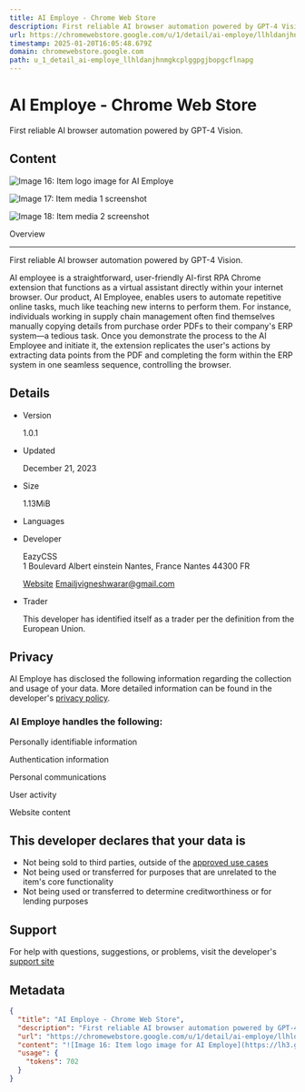 ```yaml
---
title: AI Employe - Chrome Web Store
description: First reliable AI browser automation powered by GPT-4 Vision.
url: https://chromewebstore.google.com/u/1/detail/ai-employe/llhldanjhnmgkcplggpgjbopgcflnapg
timestamp: 2025-01-20T16:05:48.679Z
domain: chromewebstore.google.com
path: u_1_detail_ai-employe_llhldanjhnmgkcplggpgjbopgcflnapg
---
```


# AI Employe - Chrome Web Store


First reliable AI browser automation powered by GPT-4 Vision.


## Content

![Image 16: Item logo image for AI Employe](https://lh3.googleusercontent.com/CF4jR-P8VbEGNUWRhPvrOOnBcGPVBxcSbMq1UQf4ZeavESrLNGw1HbkrobGzlbbhwnDRWuKu2d7NybdCd8vpJ2TDPq4=s60)

![Image 17: Item media 1 screenshot](https://lh3.googleusercontent.com/Wsp-vMDip6Tgg1DACHvdnefyqhMOQY6kpcffJWiJdE5ISmLgYTtX4C9wDQdAo7JJw1qMs8udzt1nMQ7nhc-TuJl1=s192-w192-h120)

![Image 18: Item media 2 screenshot](https://lh3.googleusercontent.com/LiFGrFgWnQw8lgIEx-bDt7ZbGs5O6Hgj3PeI2LuJHVL3yokm7QJ80R2hnl9s4SoNl0JyQEYI3FTV8MYOhKPAT9Tjmw=s192-w192-h120)

Overview


----------

First reliable AI browser automation powered by GPT-4 Vision.

AI employee is a straightforward, user-friendly AI-first RPA Chrome extension that functions as a virtual assistant directly within your internet browser. Our product, AI Employee, enables users to automate repetitive online tasks, much like teaching new interns to perform them. For instance, individuals working in supply chain management often find themselves manually copying details from purchase order PDFs to their company's ERP system—a tedious task. Once you demonstrate the process to the AI Employee and initiate it, the extension replicates the user's actions by extracting data points from the PDF and completing the form within the ERP system in one seamless sequence, controlling the browser.

Details
-------

*   Version
    
    1.0.1
    
*   Updated
    
    December 21, 2023
    

*   Size
    
    1.13MiB
    
*   Languages
    
*   Developer
    
    EazyCSS  
    1 Boulevard Albert einstein Nantes, France Nantes 44300 FR
    
    [Website](https://aiemploye.com/) Emailjvigneshwarar@gmail.com
    
*   Trader
    
    This developer has identified itself as a trader per the definition from the European Union.
    

Privacy
-------

AI Employe has disclosed the following information regarding the collection and usage of your data. More detailed information can be found in the developer's [privacy policy](https://aiemploye.com/privacy).

### AI Employe handles the following:

Personally identifiable information

Authentication information

Personal communications

User activity

Website content

This developer declares that your data is
-----------------------------------------

*   Not being sold to third parties, outside of the [approved use cases](https://developer.chrome.com/docs/webstore/program-policies/limited-use/)
*   Not being used or transferred for purposes that are unrelated to the item's core functionality
*   Not being used or transferred to determine creditworthiness or for lending purposes

Support
-------

For help with questions, suggestions, or problems, visit the developer's [support site](https://aiemploye.com/#contact)

## Metadata

```json
{
  "title": "AI Employe - Chrome Web Store",
  "description": "First reliable AI browser automation powered by GPT-4 Vision.",
  "url": "https://chromewebstore.google.com/u/1/detail/ai-employe/llhldanjhnmgkcplggpgjbopgcflnapg",
  "content": "![Image 16: Item logo image for AI Employe](https://lh3.googleusercontent.com/CF4jR-P8VbEGNUWRhPvrOOnBcGPVBxcSbMq1UQf4ZeavESrLNGw1HbkrobGzlbbhwnDRWuKu2d7NybdCd8vpJ2TDPq4=s60)\n\n![Image 17: Item media 1 screenshot](https://lh3.googleusercontent.com/Wsp-vMDip6Tgg1DACHvdnefyqhMOQY6kpcffJWiJdE5ISmLgYTtX4C9wDQdAo7JJw1qMs8udzt1nMQ7nhc-TuJl1=s192-w192-h120)\n\n![Image 18: Item media 2 screenshot](https://lh3.googleusercontent.com/LiFGrFgWnQw8lgIEx-bDt7ZbGs5O6Hgj3PeI2LuJHVL3yokm7QJ80R2hnl9s4SoNl0JyQEYI3FTV8MYOhKPAT9Tjmw=s192-w192-h120)\n\nOverview\n\n\n----------\n\nFirst reliable AI browser automation powered by GPT-4 Vision.\n\nAI employee is a straightforward, user-friendly AI-first RPA Chrome extension that functions as a virtual assistant directly within your internet browser. Our product, AI Employee, enables users to automate repetitive online tasks, much like teaching new interns to perform them. For instance, individuals working in supply chain management often find themselves manually copying details from purchase order PDFs to their company's ERP system—a tedious task. Once you demonstrate the process to the AI Employee and initiate it, the extension replicates the user's actions by extracting data points from the PDF and completing the form within the ERP system in one seamless sequence, controlling the browser.\n\nDetails\n-------\n\n*   Version\n    \n    1.0.1\n    \n*   Updated\n    \n    December 21, 2023\n    \n\n*   Size\n    \n    1.13MiB\n    \n*   Languages\n    \n*   Developer\n    \n    EazyCSS  \n    1 Boulevard Albert einstein Nantes, France Nantes 44300 FR\n    \n    [Website](https://aiemploye.com/) Emailjvigneshwarar@gmail.com\n    \n*   Trader\n    \n    This developer has identified itself as a trader per the definition from the European Union.\n    \n\nPrivacy\n-------\n\nAI Employe has disclosed the following information regarding the collection and usage of your data. More detailed information can be found in the developer's [privacy policy](https://aiemploye.com/privacy).\n\n### AI Employe handles the following:\n\nPersonally identifiable information\n\nAuthentication information\n\nPersonal communications\n\nUser activity\n\nWebsite content\n\nThis developer declares that your data is\n-----------------------------------------\n\n*   Not being sold to third parties, outside of the [approved use cases](https://developer.chrome.com/docs/webstore/program-policies/limited-use/)\n*   Not being used or transferred for purposes that are unrelated to the item's core functionality\n*   Not being used or transferred to determine creditworthiness or for lending purposes\n\nSupport\n-------\n\nFor help with questions, suggestions, or problems, visit the developer's [support site](https://aiemploye.com/#contact)",
  "usage": {
    "tokens": 702
  }
}
```
